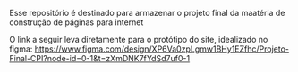 Esse repositório é destinado para armazenar o projeto final da maatéria de construção de páginas para internet

O link a seguir leva diretamente para o protótipo do site, idealizado no figma:
https://www.figma.com/design/XP6Va0zpLgmw1BHy1EZfhc/Projeto-Final-CPI?node-id=0-1&t=zXmDNK7fYdSd7uf0-1
